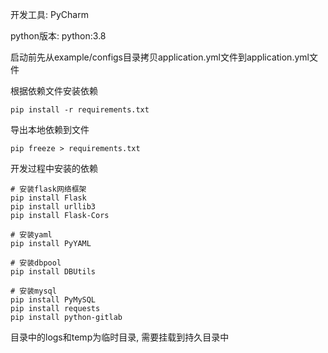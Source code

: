 开发工具: PyCharm

python版本: python:3.8

启动前先从example/configs目录拷贝application.yml文件到application.yml文件

根据依赖文件安装依赖

```
pip install -r requirements.txt
```

导出本地依赖到文件

```
pip freeze > requirements.txt
```

开发过程中安装的依赖

```
# 安装flask网络框架
pip install Flask
pip install urllib3
pip install Flask-Cors

# 安装yaml
pip install PyYAML

# 安装dbpool
pip install DBUtils

# 安装mysql
pip install PyMySQL
pip install requests
pip install python-gitlab
```



目录中的logs和temp为临时目录, 需要挂载到持久目录中